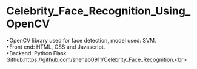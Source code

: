 # Celebrity_Face_Recognition_Using_OpenCV

•OpenCV library used for face detection, model used: SVM.<br>
•Front end: HTML, CSS and Javascript.<br>
•Backend: Python Flask.<br>
Github:https://github.com/shehab0911/Celebrity_Face_Recognition.<br>
